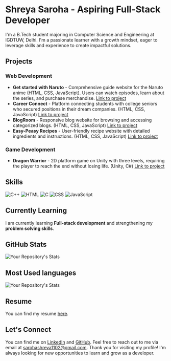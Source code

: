 # Shreya Saroha - Aspiring Full-Stack Developer
I'm a B.Tech student majoring in Computer Science and Engineering at IGDTUW, Delhi. I'm a passionate learner with a growth mindset, eager to leverage skills and experience to create impactful solutions.
## Projects
### Web Development
* **Get started with Naruto** - Comprehensive guide website for the Naruto anime (HTML, CSS, JavaScript). Users can watch episodes, learn about the series, and purchase merchandise. [Link to project](https://github.com/shreyaa26/Get-started-with-Naruto)
*  **Career Connect** - Platform connecting students with college seniors who secured positions in their dream companies. (HTML, CSS, JavaScript) [Link to project](https://github.com/shreyaa26/Career-Connect)
* **BlogRoom** - Responsive blog website for browsing and accessing categorized blogs. (HTML, CSS, JavaScript) [Link to project](https://github.com/shreyaa26/BlogRoom)
* **Easy-Peasy Recipes** - User-friendly recipe website with detailed ingredients and instructions. (HTML, CSS, JavaScript) [Link to project](https://shreyaa26.github.io/Easy-Peasy-Recipes/)
### Game Development
* **Dragon Warrior** - 2D platform game on Unity with three levels, requiring the player to reach the end without losing life. (Unity, C#) [Link to project](https://github.com/shreyaa26/Dragon-Warrior)

## Skills
![C++](https://img.icons8.com/color/48/000000/c-plus-plus-logo.png) ![HTML](https://img.icons8.com/color/48/000000/html-5.png) ![C](https://img.icons8.com/color/48/000000/c-programming.png) ![CSS](https://img.icons8.com/color/48/000000/css3.png) ![JavaScript](https://img.icons8.com/color/48/000000/javascript.png)


## Currently Learning
I am currently learning **Full-stack development** and strengthening my **problem solving skills**.

## GitHub Stats

![Your Repository's Stats](https://github-readme-stats.vercel.app/api?username=shreyaa26&show_icons=true)

## Most Used languages
![Your Repository's Stats](https://github-readme-stats.vercel.app/api/top-langs/?username=shreyaa26&theme=blue-green)

## Resume
You can find my resume [here](https://drive.google.com/file/d/1pZ5E70nFi_2qElA3KtI1ulph3z1xnyAt/view?usp=sharing).
## Let's Connect
You can find me on [LinkedIn](https://www.linkedin.com/in/shreya-saroha-a9222922a/) and [GitHub](https://github.com/shreyaa26). Feel free to reach out to me via email at sarohashreya1102@gmail.com. Thank you for visiting my profile! I'm always looking for new opportunities to learn and grow as a developer.


